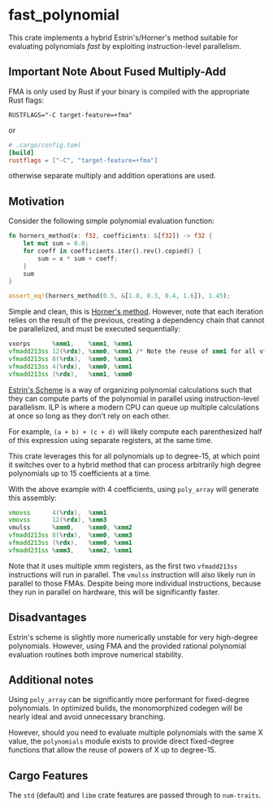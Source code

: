fast_polynomial
===============

This crate implements a hybrid Estrin's/Horner's method suitable for evaluating polynomials _fast_
by exploiting instruction-level parallelism.

## **Important Note About Fused Multiply-Add**

FMA is only used by Rust if your binary is compiled with the appropriate Rust flags:

`RUSTFLAGS="-C target-feature=+fma"`

or
```toml
# .cargo/config.toml
[build]
rustflags = ["-C", "target-feature=+fma"]
```

otherwise separate multiply and addition operations are used.

## Motivation

Consider the following simple polynomial evaluation function:

```rust
fn horners_method(x: f32, coefficients: &[f32]) -> f32 {
    let mut sum = 0.0;
    for coeff in coefficients.iter().rev().copied() {
        sum = x * sum + coeff;
    }
    sum
}

assert_eq!(horners_method(0.5, &[1.0, 0.3, 0.4, 1.6]), 1.45);
```

Simple and clean, this is [Horner's method](https://en.wikipedia.org/wiki/Horner%27s_method). However,
note that each iteration relies on the result of the previous, creating a dependency chain that cannot
be parallelized, and must be executed sequentially:

```asm
vxorps      %xmm1,    %xmm1, %xmm1
vfmadd213ss 12(%rdx), %xmm0, %xmm1 /* Note the reuse of xmm1 for all vfmadd213ss */
vfmadd213ss 8(%rdx),  %xmm0, %xmm1
vfmadd213ss 4(%rdx),  %xmm0, %xmm1
vfmadd213ss (%rdx),   %xmm1, %xmm0
```

[Estrin's Scheme](https://en.wikipedia.org/wiki/Estrin's_scheme) is a way of organizing polynomial calculations
such that they can compute parts of the polynomial in parallel using instruction-level parallelism. ILP is where
a modern CPU can queue up multiple calculations at once so long as they don't rely on each other.

For example, `(a + b) + (c + d)` will likely compute each parenthesized half of this
expression using separate registers, at the same time.

This crate leverages this for all polynomials up to degree-15, at which point it switches over to a hybrid method
that can process arbitrarily high degree polynomials up to 15 coefficients at a time.

With the above example with 4 coefficients, using `poly_array` will generate this assembly:
```asm
vmovss      4(%rdx),  %xmm1
vmovss      12(%rdx), %xmm3
vmulss      %xmm0,    %xmm0, %xmm2
vfmadd213ss 8(%rdx),  %xmm0, %xmm3
vfmadd213ss (%rdx),   %xmm0, %xmm1
vfmadd231ss %xmm3,    %xmm2, %xmm1
```

Note that it uses multiple xmm registers, as the first two `vfmadd213ss` instructions will run in parallel. The `vmulss` instruction
will also likely run in parallel to those FMAs. Despite being more individual instructions, because they run in parallel on hardware,
this will be significantly faster.

## Disadvantages

Estrin's scheme is slightly more numerically unstable for very high-degree polynomials. However, using FMA and the
provided rational polynomial evaluation routines both improve numerical stability.

## Additional notes

Using `poly_array` can be significantly more performant for fixed-degree polynomials. In optimized builds,
the monomorphized codegen will be nearly ideal and avoid unnecessary branching.

However, should you need to evaluate multiple polynomials with the same X value, the `polynomials` module
exists to provide direct fixed-degree functions that allow the reuse of powers of X up to degree-15.

## Cargo Features

The `std` (default) and `libm` crate features are passed through to `num-traits`.